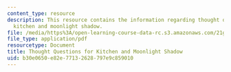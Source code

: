 ```yaml
---
content_type: resource
description: This resource contains the information regarding thought questions for
  kitchen and moonlight shadow.
file: /media/https%3A/open-learning-course-data-rc.s3.amazonaws.com/21g-022j-international-womens-voices-spring-2004/b30e0650e82e77132628797e9c859010_MIT21G_022JS04_forkh1.pdf
file_type: application/pdf
resourcetype: Document
title: Thought Questions for Kitchen and Moonlight Shadow
uid: b30e0650-e82e-7713-2628-797e9c859010
---
```

